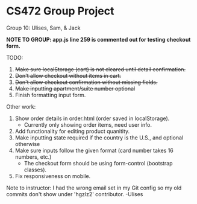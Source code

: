 # CS472 Group Project 
Group 10: Ulises, Sam, & Jack

**NOTE TO GROUP: app.js line 259 is commented out for testing checkout form.**

TODO:
1. ~~Make sure localStorage (cart) is not cleared until detail confirmation.~~
2. ~~Don't allow checkout without items in cart.~~
3. ~~Don't allow checkout confirmation without missing fields.~~
4. ~~Make inputting apartment/suite number optional~~
5. Finish formatting input form.


Other work:
1. Show order details in order.html (order saved in localStorage).
    - Currently only showing order items, need user info.
2. Add functionality for editing product quanitity.
3. Make inputting state required if the country is the U.S., and optional otherwise
4. Make sure inputs follow the given format (card number takes 16 numbers, etc.)
    - The checkout form should be using form-control (bootstrap classes).
5. Fix responsiveness on mobile.


Note to instructor: I had the wrong email set in my Git config so my old 
commits don't show under 'hgzlz2' contributor. -Ulises
